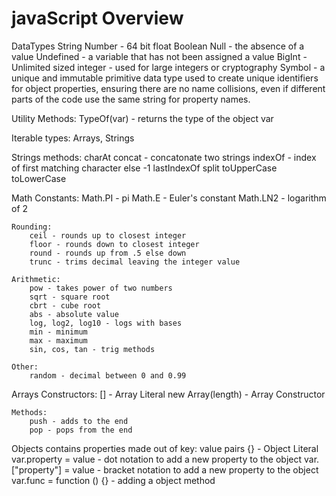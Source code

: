 # javaScript Overview

DataTypes
    String
    Number - 64 bit float
    Boolean
    Null - the absence of a value
    Undefined - a variable that has not been assigned a value
    BigInt - Unlimited sized integer - used for large integers or cryptography
    Symbol - a unique and immutable primitive data type used to create unique identifiers for object properties, ensuring there are no name collisions, even if different parts of the code use the same string for property names.

Utility Methods:
    TypeOf(var) - returns the type of the object var

Iterable types:
    Arrays, Strings

Strings methods:
    charAt
    concat - concatonate two strings
    indexOf - index of first matching character else -1
    lastIndexOf 
    split
    toUpperCase
    toLowerCase

Math
    Constants:
        Math.PI - pi
        Math.E - Euler's constant
        Math.LN2 - logarithm of 2

    Rounding:
        ceil - rounds up to closest integer
        floor - rounds down to closest integer
        round - rounds up from .5 else down
        trunc - trims decimal leaving the integer value

    Arithmetic:
        pow - takes power of two numbers
        sqrt - square root
        cbrt - cube root
        abs - absolute value
        log, log2, log10 - logs with bases
        min - minimum
        max - maximum
        sin, cos, tan - trig methods

    Other:
        random - decimal between 0 and 0.99

Arrays
    Constructors:
        [] - Array Literal 
        new Array(length) - Array Constructor

    Methods:
        push - adds to the end
        pop - pops from the end

Objects
    contains properties made out of key: value pairs
    {} - Object Literal
    var.property = value - dot notation to add a new property to the object
    var.["property"] = value - bracket notation to add a new property to the object
    var.func = function () {} - adding a object method 

